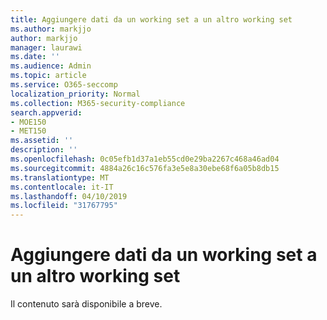 ```yaml
---
title: Aggiungere dati da un working set a un altro working set
ms.author: markjjo
author: markjjo
manager: laurawi
ms.date: ''
ms.audience: Admin
ms.topic: article
ms.service: O365-seccomp
localization_priority: Normal
ms.collection: M365-security-compliance
search.appverid:
- MOE150
- MET150
ms.assetid: ''
description: ''
ms.openlocfilehash: 0c05efb1d37a1eb55cd0e29ba2267c468a46ad04
ms.sourcegitcommit: 4884a26c16c576fa3e5e8a30ebe68f6a05b8db15
ms.translationtype: MT
ms.contentlocale: it-IT
ms.lasthandoff: 04/10/2019
ms.locfileid: "31767795"
---
```

# <a name="add-data-from-one-working-set-to-another-working-set"></a>Aggiungere dati da un working set a un altro working set

Il contenuto sarà disponibile a breve.